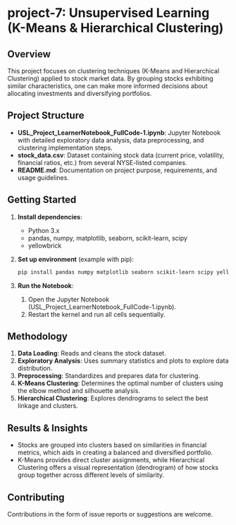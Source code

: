 # project-7: Unsupervised Learning (K-Means & Hierarchical Clustering)

## Overview
This project focuses on clustering techniques (K-Means and Hierarchical Clustering) applied to stock market data. By grouping stocks exhibiting similar characteristics, one can make more informed decisions about allocating investments and diversifying portfolios.

## Project Structure
- **USL_Project_LearnerNotebook_FullCode-1.ipynb**: Jupyter Notebook with detailed exploratory data analysis, data preprocessing, and clustering implementation steps.
- **stock_data.csv**: Dataset containing stock data (current price, volatility, financial ratios, etc.) from several NYSE-listed companies.
- **README.md**: Documentation on project purpose, requirements, and usage guidelines.

## Getting Started
1. **Install dependencies**:
   - Python 3.x
   - pandas, numpy, matplotlib, seaborn, scikit-learn, scipy
   - yellowbrick

2. **Set up environment** (example with pip):
   ```bash
   pip install pandas numpy matplotlib seaborn scikit-learn scipy yellowbrick
   ```

3. **Run the Notebook**:
   1. Open the Jupyter Notebook (USL_Project_LearnerNotebook_FullCode-1.ipynb).
   2. Restart the kernel and run all cells sequentially.

## Methodology
1. **Data Loading**: Reads and cleans the stock dataset.
2. **Exploratory Analysis**: Uses summary statistics and plots to explore data distribution.
3. **Preprocessing**: Standardizes and prepares data for clustering.
4. **K-Means Clustering**: Determines the optimal number of clusters using the elbow method and silhouette analysis.
5. **Hierarchical Clustering**: Explores dendrograms to select the best linkage and clusters.

## Results & Insights
- Stocks are grouped into clusters based on similarities in financial metrics, which aids in creating a balanced and diversified portfolio.
- K-Means provides direct cluster assignments, while Hierarchical Clustering offers a visual representation (dendrogram) of how stocks group together across different levels of similarity.

## Contributing
Contributions in the form of issue reports or suggestions are welcome.